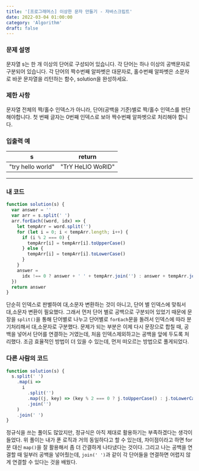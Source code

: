 ```yaml
---
title: '[프로그래머스] 이상한 문자 만들기 - 자바스크립트'
date: 2022-03-04 01:00:00
category: 'Algorithm'
draft: false
---
```


### 문제 설명

문자열 s는 한 개 이상의 단어로 구성되어 있습니다. 각 단어는 하나 이상의 공백문자로 구분되어 있습니다. 각 단어의 짝수번째 알파벳은 대문자로, 홀수번째 알파벳은 소문자로 바꾼 문자열을 리턴하는 함수, solution을 완성하세요.

### 제한 사항

문자열 전체의 짝/홀수 인덱스가 아니라, 단어(공백을 기준)별로 짝/홀수 인덱스를 판단해야합니다.
첫 번째 글자는 0번째 인덱스로 보아 짝수번째 알파벳으로 처리해야 합니다.

### 입출력 예

| s                 | return            |
| ----------------- | ----------------- |
| "try hello world" | "TrY HeLlO WoRlD" |

---

### 내 코드

```javascript
function solution(s) {
  var answer = ''
  var arr = s.split(' ')
  arr.forEach((word, idx) => {
    let tempArr = word.split('')
    for (let i = 0; i < tempArr.length; i++) {
      if (i % 2 === 0) {
        tempArr[i] = tempArr[i].toUpperCase()
      } else {
        tempArr[i] = tempArr[i].toLowerCase()
      }
    }
    answer =
      idx !== 0 ? answer + ' ' + tempArr.join('') : answer + tempArr.join('')
  })
  return answer
}
```

단순히 인덱스로 판별하여 대,소문자 변환하는 것이 아니고, 단어 별 인덱스에 맞춰서 대,소문자 변환이 필요했다. 그래서 먼저 단어 별로 공백으로 구분되어 있었기 때문에 문장을 `split()`을 통해 단어별로 나누고 단어별로 `forEach`문을 돌려서 인덱스에 따라 분기처리해서 대,소문자로 구분했다. 문제가 되는 부분은 이제 다시 문장으로 합칠 때, 공백을 넣어서 단어를 연결하는 거였는데, 처음 인덱스제외하고는 공백을 앞에 두도록 처리했다. 조금 효율적인 방법이 더 있을 수 있는데, 먼저 떠오르는 방법으로 풀게되었다.

### 다른 사람의 코드

```javascript
function solution(s) {
  s.split(' ')
    .map(i =>
      i
        .split('')
        .map((j, key) => (key % 2 === 0 ? j.toUpperCase() : j.toLowerCase()))
        .join('')
    )
    .join(' ')
}
```

정규식을 쓰는 풀이도 많았지만, 정규식은 아직 제대로 활용하기는 부족하겠다는 생각이 들었다. 위 풀이는 내가 푼 로직과 거의 동일하다고 할 수 있는데, 차이점이라고 하면 for문 대신 `map()`을 잘 활용해서 좀 더 간결하게 나타냈다는 것이다. 그리고 나는 공백을 연결할 때 일부러 공백을 넣어줬는데, `join(' ')`과 같이 각 단어들을 연결하면 어렵지 않게 연결할 수 있다는 것을 배웠다.
